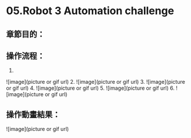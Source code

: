 # 05.Robot 3 Automation challenge

## 章節目的：
## 操作流程：
1. 
![image](picture or gif url)
2. 
![image](picture or gif url)
3. 
![image](picture or gif url)
4. 
![image](picture or gif url)
5. 
![image](picture or gif url)
6. 
![image](picture or gif url)

## 操作動畫結果：
![image](picture or gif url)
